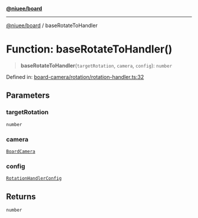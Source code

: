 [**@niuee/board**](../README.md)

***

[@niuee/board](../globals.md) / baseRotateToHandler

# Function: baseRotateToHandler()

> **baseRotateToHandler**(`targetRotation`, `camera`, `config`): `number`

Defined in: [board-camera/rotation/rotation-handler.ts:32](https://github.com/niuee/board/blob/cc09a87e934160adef876c4e11d51fd97e78653d/src/board-camera/rotation/rotation-handler.ts#L32)

## Parameters

### targetRotation

`number`

### camera

[`BoardCamera`](../interfaces/BoardCamera.md)

### config

[`RotationHandlerConfig`](../type-aliases/RotationHandlerConfig.md)

## Returns

`number`
